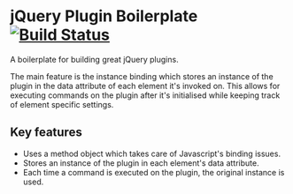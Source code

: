 # jQuery Plugin Boilerplate [![Build Status](https://travis-ci.org/guidobouman/jquery-plugin-boilerplate.png)](https://travis-ci.org/guidobouman/jquery-plugin-boilerplate)

A boilerplate for building great jQuery plugins.

The main feature is the instance binding which stores an instance of the plugin in the data attribute of each element it's invoked on. This allows for executing commands on the plugin after it's initialised while keeping track of element specific settings.

## Key features
- Uses a method object which takes care of Javascript's binding issues.
- Stores an instance of the plugin in each element's data attribute.
- Each time a command is executed on the plugin, the original instance is used.